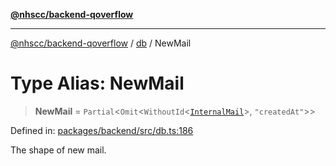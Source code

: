 [**@nhscc/backend-qoverflow**](../../README.md)

***

[@nhscc/backend-qoverflow](../../README.md) / [db](../README.md) / NewMail

# Type Alias: NewMail

> **NewMail** = `Partial`\<`Omit`\<`WithoutId`\<[`InternalMail`](InternalMail.md)\>, `"createdAt"`\>\>

Defined in: [packages/backend/src/db.ts:186](https://github.com/nhscc/qoverflow.api.hscc.bdpa.org/blob/427e25011f0e71265852f81f85026e1290417c2b/packages/backend/src/db.ts#L186)

The shape of new mail.
